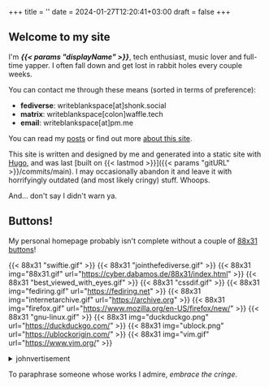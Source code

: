 +++
title = ''
date = 2024-01-27T12:20:41+03:00
draft = false
+++

## Welcome to my site

I'm ***{{< params "displayName" >}}***, tech enthusiast, music lover and full-time yapper. I often fall down and get lost in rabbit holes every couple weeks.

You can contact me through these means (sorted in terms of preference):

- **fediverse**: writeblankspace[at]shonk.social
- **matrix**: writeblankspace[colon]waffle.tech
- **email**: writeblankspace[at]pm.me

You can read my [posts](posts/) or find out more [about this site](posts/about/).

This site is written and designed by me and generated into a static site with [Hugo](https://gohugo.io), and was last [built on {{< lastmod >}}]({{< params "gitURL" >}}/commits/main). I may occasionally abandon it and leave it with horrifyingly outdated (and most likely cringy) stuff. Whoops.

And... don't say I didn't warn ya.

## Buttons!

My personal homepage probably isn't complete without a couple of [88x31 buttons](posts/88x31-buttons)!

{{< 88x31 "swiftie.gif" >}}
{{< 88x31 "jointhefediverse.gif" >}}
{{< 88x31 img="88x31.gif" url="https://cyber.dabamos.de/88x31/index.html" >}}
{{< 88x31 "best_viewed_with_eyes.gif" >}}
{{< 88x31 "cssdif.gif" >}}
{{< 88x31 img="fediring.gif" url="https://fediring.net" >}}
{{< 88x31 img="internetarchive.gif" url="https://archive.org" >}}
{{< 88x31 img="firefox.gif" url="https://www.mozilla.org/en-US/firefox/new/" >}}
{{< 88x31 "gnu-linux.gif" >}}
{{< 88x31 img="duckduckgo.png" url="https://duckduckgo.com/" >}}
{{< 88x31 img="ublock.png" url="https://ublockorigin.com/" >}}
{{< 88x31 img="vim.gif" url="https://www.vim.org/" >}}

<details>
    <summary>johnvertisement</summary>
    <iframe src="https://john.citrons.xyz/embed?ref={{< params "baseURL" >}}" style="margin-left:auto;display:block;margin-right:auto;max-width:732px;width:100%;height:94px;border:none;"></iframe>
</details>


To paraphrase someone whose works I admire, *embrace the cringe*.

